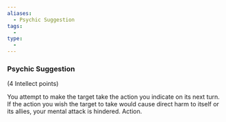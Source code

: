 ```yaml
---
aliases:
  - Psychic Suggestion
tags:
  - 
type:
  - 
---
```

### Psychic Suggestion

(4 Intellect points)

You attempt to make the target take the action you indicate on its next turn. If the action you wish the target to take would cause direct harm to itself or its allies, your mental attack is hindered. Action.